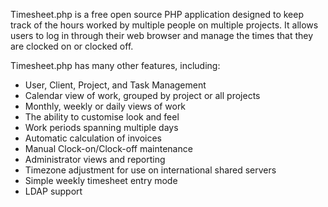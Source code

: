 Timesheet.php is a free open source PHP application designed to keep track of the hours worked by multiple people on multiple projects. It allows users to log in through their web browser and manage the times that they are clocked on or clocked off.

Timesheet.php has many other features, including:

  * User, Client, Project, and Task Management
  * Calendar view of work, grouped by project or all projects
  * Monthly, weekly or daily views of work
  * The ability to customise look and feel
  * Work periods spanning multiple days
  * Automatic calculation of invoices
  * Manual Clock-on/Clock-off maintenance
  * Administrator views and reporting
  * Timezone adjustment for use on international shared servers
  * Simple weekly timesheet entry mode
  * LDAP support